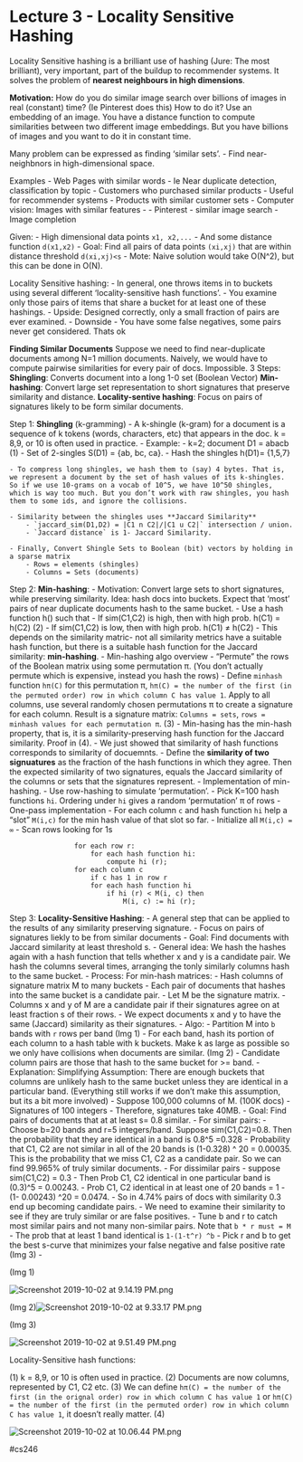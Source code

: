 # Lecture 3 - Locality Sensitive Hashing

Locality Sensitive hashing is a brilliant use of hashing (Jure: The most brilliant), very important, part of the buildup to recommender systems.
It solves the problem of **nearest neighbours in high dimensions**.

**Motivation:**
How do you do similar image search over billions of images in real (constant) time? (Ie Pinterest does this) 
	How to do it?
	Use an embedding of an image. You have a distance function to compute similarities between two different image embeddings. But you have billions of images and you want to do it in constant time.

Many problem can be expressed as finding ‘similar sets’. - Find near-neighbnors in high-dimensional space.

Examples
	- Web Pages with similar words
		- Ie Near duplicate detection, classification by topic
	- Customers who purchased similar products
		- Useful for recommender systems
		- Products with similar customer sets
	- Computer vision: Images with similar features - 
		- Pinterest - similar image search
		- Image completion 

Given:
	- High dimensional data points `x1, x2,...`
	- And some distance function `d(x1,x2)`
	- Goal: Find all pairs of data points `(xi,xj)` that are within distance threshold `d(xi,xj)<s`
	- Mote: Naive solution would take O(N^2), but this can be done in O(N).

Locality Sensitive hashing:
	- In general, one throws items in to buckets using several different ‘locality-sensitive hash functions’.
	- You examine only those pairs of items that share a bucket for at least one of these hashings.
	- Upside: Designed correctly, only a small fraction of pairs are ever examined.
	- Downside - You have some false negatives, some pairs never get considered. Thats ok

**Finding Similar Documents**
Suppose we need to find near-duplicate documents among N=1 million documents. 
	Naively, we would have to compute pairwise similarities for every pair of docs. Impossible.
3 Steps:
	**Shingling**: Converts document into a long 1-0 set (Boolean Vector)
	**Min-hashing**: Convert large set representation to short signatures that preserve similarity and distance.
	**Locality-sentive hashing**: Focus on pairs of signatures likely to be form similar documents.

Step 1: **Shingling** (k-gramming)
	- A k-shingle (k-gram) for a document is a sequence of k tokens (words, characters, etc) that appears in the doc. k = 8,9, or 10 is often used in practice.
	- Example:
		- k=2; document D1 = abacb (1)
		- Set of 2-singles S(D1) = {ab, bc, ca}. 
		- Hash the shingles h(D1)= {1,5,7}

	- To compress long shingles, we hash them to (say) 4 bytes. That is, we represent a document by the set of hash values of its k-shingles. So if we use 10-grams on a vocab of 10^5, we have 10^50 shingles, which is way too much. But you don’t work with raw shingles, you hash them to some ids, and ignore the collisions.

	- Similarity between the shingles uses **Jaccard Similarity**
		- `jaccard_sim(D1,D2) = |C1 n C2|/|C1 u C2|` intersection / union.
		- `Jaccard distance` is 1- Jaccard Similarity.
	
	- Finally, Convert Shingle Sets to Boolean (bit) vectors by holding in a sparse matrix
		- Rows = elements (shingles)
		- Columns = Sets (documents)

Step 2: **Min-hashing**:
		- Motivation: Convert large sets to short signatures, while preserving similarity. Idea: hash docs into buckets. Expect that ‘most’ pairs of near duplicate documents hash to the same bucket.
			- Use a hash function h() such that
				- If sim(C1,C2) is high, then with high prob. h(C1) = h(C2)  (2)
				- If sim(C1,C2) is low, then with high prob. h(C1) ≠ h(C2)
				- This depends on the similarity matric-  not all similarity metrics have a suitable hash function, but there is a suitable hash function for the Jaccard similarity: **min-hashing**.
		- Min-hashing algo overview
			- “Permute” the rows of the Boolean matrix using some permutation π. 
										(You don’t actually permute which is expensive, instead you hash the rows)
			- Define `minhash` function `hπ(C)` for this permutation π, 
			`hπ(C) = the number of the first (in the permuted order) row in which column C has value 1`.
			Apply to all columns, use several randomly chosen permutations π to create a signature for each column.
			Result is a signature matrix: `Columns = sets`, `rows = minhash values for each permutation π`. (3)
							- Min-hasing has the min-hash property, that is, it is a similarity-preserving hash function for the Jaccard similarity. Proof in (4).
							- We just showed that similarity of hash functions corresponds to similarity of docuemnts.
			- Define the **similarity of two signuatures** as the fraction of the hash functions in which they agree. Then the expected similarity of two signatures, equals the Jaccard similarity of the columns or sets that the signatures represent.
		- Implementation of min-hashing.
			- Use row-hashing to simulate ‘permutation’.
			- Pick K=100 hash functions `hi`. Ordering under `hi` gives a random ‘permutation’ π of rows
			- One-pass implementation
				- For each column `c` and hash function `hi` help a “slot” `M(i,c)` for the min hash value of that slot so far.
				- Initialize all `M(i,c) = ∞`
				- Scan rows looking for 1s

```text
				for each row r:
					for each hash function hi:
						compute hi (r);
				for each column c
					if c has 1 in row r
					for each hash function hi
						if hi (r) < M(i, c) then
							M(i, c) := hi (r);
```

Step 3: **Locality-Sensitive Hashing**:
	- A general step that can be applied to the results of any similarity preserving signature. 
	- Focus on pairs of signatures liekly to be from similar documents
		- Goal: Find documents with Jaccard similarity at least threshold s.
		- General idea: We hash the hashes again with a hash function that tells whether x and y is a candidate pair. We hash the columns several times, arranging the tonly similarly columns hash to the same bucket.
		- Process: For min-hash matrices:
			- Hash columns of signature matrix M to many buckets
			- Each pair of documents that hashes into the same bucket is a candidate pair.
	- Let M be the signature matrix.
	- Columns x and y of M are a candidate pair if their signatures agree on at least fraction s of their rows. 
		- We expect documents x and y to have the same (Jaccard) similarity as their signatures.
	- Algo:
		- Partition M into `b` bands with `r` rows per band (Img 1)
		- For each band, hash its portion of each column to a hash table with k buckets. Make k as large as possible so we only have collisions when documents are similar. (Img 2)
		- Candidate column pairs are those that hash to the same bucket for >= band.
				- Explanation: Simplifying Assumption: There are enough buckets that columns are unlikely hash to the same bucket unless they are identical in a particular band. (Everything still works if we don’t make this assumption, but its a bit more involved)
					- Suppose 100,000 columns of M. (100K docs)
					- Signatures of 100 integers
					- Therefore, signatures take 40MB.
					- Goal: Find pairs of documents that at at least s= 0.8 similar.
						- For similar pairs:
							- Choose b=20 bands and r=5 integers/band. Suppose sim(C1,C2)=0.8. Then the probability that they are identical in a band is 0.8^5 =0.328
							- Probability that C1, C2 are not similar in all of the 20 bands is (1-0.328) ^ 20 = 0.00035. This is the probability that we miss C1, C2 as a candidate pair. So we can find 99.965% of truly similar documents.
						- For dissimilar pairs
							- suppose sim(C1,C2) = 0.3
								- Then Prob C1, C2 identical in one particular band is (0.3)^5 = 0.00243.
								- Prob C1, C2 identical in at least one of 20 bands = 1 - (1- 0.00243) ^20 = 0.0474.
								- So in 4.74% pairs of docs with similarity 0.3 end up becoming candidate pairs.
								- We need to examine their similarity to see if they are truly similar or are false positives.
			- Tune b and r to catch most similar pairs and not many non-similar pairs. Note that `b * r must = M`
				- The prob that at least 1 band identical is `1-(1-t^r) ^b`
				- Pick r and b to get the best s-curve that minimizes your false negative and false positive rate (Img 3)
				- 

(Img 1)

![Screenshot 2019-10-02 at 9.14.19 PM.png](/assets/blog_resources/218B9DFE24B30BCC58A1763995D2CDC6.png)

(Img 2)![Screenshot 2019-10-02 at 9.33.17 PM.png](/assets/blog_resources/D029EBA392BF140778DE24DD1A15D353.png)

(Img 3)

![Screenshot 2019-10-02 at 9.51.49 PM.png](/assets/blog_resources/DE15DCB9AE9D5BF50EEBB70FC5E95A33.png)

Locality-Sensitive hash functions:

(1) k = 8,9, or 10 is often used in practice.
(2) Documents are now columns, represented by C1, C2 etc.
(3) We can define  `hπ(C) = the number of the first (in the orignal order) row in which column C has value 1` or `hπ(C) = the number of the first (in the permuted order) row in which column C has value 1`, it doesn’t really matter.
(4)

![Screenshot 2019-10-02 at 10.06.44 PM.png](/assets/blog_resources/31CFC0B05A14BC809F26F72CC77ADD1C.png)

#cs246